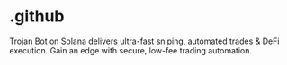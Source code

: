# .github
Trojan Bot on Solana delivers ultra-fast sniping, automated trades &amp; DeFi execution. Gain an edge with secure, low-fee trading automation.
